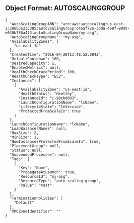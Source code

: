 
## Object Format: AUTOSCALINGGROUP


    {
      "AutoScalingGroupARN": "arn:aws:autoscaling:us-east-1:286536233385:autoScalingGroup:c46af726-3bda-458f-90d9-e030b786a473:autoScalingGroupName/my-asg",
      "AutoScalingGroupName": "my-asg",
      "AvailabilityZones": [
        "us-east-1d"
      ],
      "CreatedTime": "2016-04-28T13:48:52.004Z",
      "DefaultCooldown": 100,
      "DesiredCapacity": 1,
      "EnabledMetrics": null,
      "HealthCheckGracePeriod": 100,
      "HealthCheckType": "EC2",
      "Instances": [
        {
          "AvailabilityZone": "us-east-1d",
          "HealthStatus": "Healthy",
          "InstanceId": "i-98cbd803",
          "LaunchConfigurationName": "lcName",
          "LifecycleState": "InService",
          "ProtectedFromScaleIn": true
        }
      ],
      "LaunchConfigurationName": "lcName",
      "LoadBalancerNames": null,
      "MaxSize": 2,
      "MinSize": 1,
      "NewInstancesProtectedFromScaleIn": true,
      "PlacementGroup": null,
      "Status": null,
      "SuspendedProcesses": null,
      "Tags": [
        {
          "Key": "Name",
          "PropagateAtLaunch": true,
          "ResourceId": "my-asg",
          "ResourceType": "auto-scaling-group",
          "Value": "test"
        }
      ],
      "TerminationPolicies": [
        "Default"
      ],
      "VPCZoneIdentifier": ""
    }
